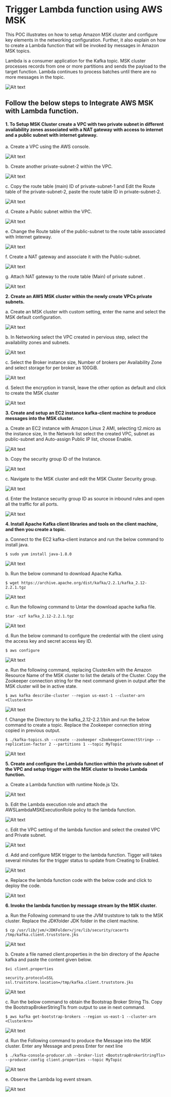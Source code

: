 # Trigger Lambda function using AWS MSK
This POC illustrates on how to setup Amazon MSK cluster and configure key elements in the networking configuration. Further, it also explain on how to create a Lambda function that will be invoked by messages in Amazon MSK topics.

Lambda is a consumer application for the Kafka topic. MSK cluster processes records from one or more partitions and sends the payload to the target function. Lambda continues to process batches until there are no more messages in the topic.

![Alt text](https://github.com/Protontech-1803/devops/blob/master/Triggering%20Lambda%20with%20AWS%20MSK/images/Picture15.png)

## Follow the below steps to Integrate AWS MSK with Lambda function.
#### 1.	To Setup MSK Cluster create a VPC with two private subnet in different availability zones associated with a NAT gateway with access to internet and a public subnet with internet gateway.

a.	Create a VPC using the AWS console.

![Alt text](https://github.com/Protontech-1803/devops/blob/master/Triggering%20Lambda%20with%20AWS%20MSK/images/1.png)
 
b.	Create another private-subnet-2 within the VPC.

 ![Alt text](https://github.com/Protontech-1803/devops/blob/master/Triggering%20Lambda%20with%20AWS%20MSK/images/2.png)
 
c.	Copy the route table (main) ID of private-subnet-1 and Edit the Route table of the private-subnet-2, paste the route table ID in private-subnet-2.

 ![Alt text](https://github.com/Protontech-1803/devops/blob/master/Triggering%20Lambda%20with%20AWS%20MSK/images/3.png)
 
d.	Create a Public subnet within the VPC.

 ![Alt text](https://github.com/Protontech-1803/devops/blob/master/Triggering%20Lambda%20with%20AWS%20MSK/images/6.png)
 
e.	Change the Route table of the public-subnet to the route table associated with Internet gateway.

 ![Alt text](https://github.com/Protontech-1803/devops/blob/master/Triggering%20Lambda%20with%20AWS%20MSK/images/7.png)
 
 f. Create a NAT gateway and associate it with the Public-subnet.

 ![Alt text](https://github.com/Protontech-1803/devops/blob/master/Triggering%20Lambda%20with%20AWS%20MSK/images/4.png)
 
g.	Attach NAT gateway to the route table (Main) of private subnet .

 ![Alt text](https://github.com/Protontech-1803/devops/blob/master/Triggering%20Lambda%20with%20AWS%20MSK/images/5.png)
 
 
**2.	Create an AWS MSK cluster within the newly create VPCs private subnets.**

a.	Create an MSK cluster with custom setting, enter the name and select the MSK default configuration.

 ![Alt text](https://github.com/Protontech-1803/devops/blob/master/Triggering%20Lambda%20with%20AWS%20MSK/images/8.png)
 
b.	In Networking select the VPC created in pervious step, select the availability zones and subnets.

 ![Alt text](https://github.com/Protontech-1803/devops/blob/master/Triggering%20Lambda%20with%20AWS%20MSK/images/9.png)
 
c.	Select the Broker instance size, Number of brokers per Availability Zone and select storage for per broker as 100GiB.

![Alt text](https://github.com/Protontech-1803/devops/blob/master/Triggering%20Lambda%20with%20AWS%20MSK/images/10.png)

d.	Select the encryption in transit, leave the other option as default and click to create the MSK cluster

![Alt text](https://github.com/Protontech-1803/devops/blob/master/Triggering%20Lambda%20with%20AWS%20MSK/images/11.png)

**3.	Create and setup an EC2 instance kafka-client machine to produce messages into the MSK cluster.**

a.	Create an EC2 instance with Amazon Linux 2 AMI, selecting t2.micro as the instance size, In the Network list select the created VPC, subnet as public-subnet and Auto-assign Public IP list, choose Enable.

![Alt text](https://github.com/Protontech-1803/devops/blob/master/Triggering%20Lambda%20with%20AWS%20MSK/images/12.png)

b.	Copy the security group ID of the Instance.

![Alt text](https://github.com/Protontech-1803/devops/blob/master/Triggering%20Lambda%20with%20AWS%20MSK/images/13.png)

c.	Navigate to the MSK cluster and edit the MSK Cluster Security group.

![Alt text](https://github.com/Protontech-1803/devops/blob/master/Triggering%20Lambda%20with%20AWS%20MSK/images/14.png)

d.	Enter the Instance security group ID as source in inbound rules and open all the traffic for all ports.

![Alt text](https://github.com/Protontech-1803/devops/blob/master/Triggering%20Lambda%20with%20AWS%20MSK/images/15.png)

**4.	Install Apache Kafka client libraries and tools on the client machine, and then you create a topic.**

a.	Connect to the EC2 kafka-client instance and run the below command to install java.

    $ sudo yum install java-1.8.0

![Alt text](https://github.com/Protontech-1803/devops/blob/master/Triggering%20Lambda%20with%20AWS%20MSK/images/16.png)

b.	Run the below command to download Apache Kafka.

    $ wget https://archive.apache.org/dist/kafka/2.2.1/kafka_2.12-2.2.1.tgz
    
 ![Alt text](https://github.com/Protontech-1803/devops/blob/master/Triggering%20Lambda%20with%20AWS%20MSK/images/17.png)
 
c.	Run the following command to Untar the download apache kafka file.

    $tar -xzf kafka_2.12-2.2.1.tgz
    
 ![Alt text](https://github.com/Protontech-1803/devops/blob/master/Triggering%20Lambda%20with%20AWS%20MSK/images/18.png)
 
d.	Run the below command to configure the credential with the client using the access key and secret access key ID.

    $ aws configure
    
 ![Alt text](https://github.com/Protontech-1803/devops/blob/master/Triggering%20Lambda%20with%20AWS%20MSK/images/19.png)
 
e.	Run the following command, replacing ClusterArn with the Amazon Resource Name of the MSK cluster to list the details of the Cluster. Copy the Zookeeper connection string for the next command given in output after the MSK cluster will be in active state.
   
    $ aws kafka describe-cluster --region us-east-1 --cluster-arn <ClusterArn>
    
 ![Alt text](https://github.com/Protontech-1803/devops/blob/master/Triggering%20Lambda%20with%20AWS%20MSK/images/20.png)
 
f.	Change the Directory to the kafka_2.12-2.2.1/bin and run the below command to create a topic. Replace the Zookeeper connection string copied in previous output.
  
    $ ./kafka-topics.sh --create --zookeeper <ZookeeperConnectString> --replication-factor 2 --partitions 1 --topic MyTopic
    
 ![Alt text](https://github.com/Protontech-1803/devops/blob/master/Triggering%20Lambda%20with%20AWS%20MSK/images/21.png)
 
**5.	Create and configure the Lambda function within the private subnet of the VPC and setup trigger with the MSK cluster to Invoke Lambda function.**

a.	Create a Lambda function with runtime Node.js 12x.

 ![Alt text](https://github.com/Protontech-1803/devops/blob/master/Triggering%20Lambda%20with%20AWS%20MSK/images/22.png)
 
b.	Edit the Lambda execution role and attach the AWSLambdaMSKExecutionRole policy to the lambda function.

 ![Alt text](https://github.com/Protontech-1803/devops/blob/master/Triggering%20Lambda%20with%20AWS%20MSK/images/23.png)
 
c.	Edit the VPC setting of the lambda function and select the created VPC and Private subnet.

 ![Alt text](https://github.com/Protontech-1803/devops/blob/master/Triggering%20Lambda%20with%20AWS%20MSK/images/24.png)
 
d.	Add and configure MSK trigger to the lambda function. Tigger will takes several minutes for the trigger status to update from Creating to Enabled.

 ![Alt text](https://github.com/Protontech-1803/devops/blob/master/Triggering%20Lambda%20with%20AWS%20MSK/images/25.png)
 
e.	Replace the lambda function code with the below code and click to deploy the code.

 ![Alt text](https://github.com/Protontech-1803/devops/blob/master/Triggering%20Lambda%20with%20AWS%20MSK/images/26.png)
 
**6.	Invoke the lambda function by message stream by the MSK cluster.**

a.	Run the Following command to use the JVM truststore to talk to the MSK cluster. Replace the JDKfolder JDK folder in the client machine.

    $ cp /usr/lib/jvm/<JDKFolder>/jre/lib/security/cacerts /tmp/kafka.client.truststore.jks
    
 ![Alt text](https://github.com/Protontech-1803/devops/blob/master/Triggering%20Lambda%20with%20AWS%20MSK/images/27.png)
 
b.	Create a file named client.properties in the bin directory of the Apache kafka and paste the content given below.

    $vi client.properties

    security.protocol=SSL
    ssl.truststore.location=/tmp/kafka.client.truststore.jks
    
![Alt text](https://github.com/Protontech-1803/devops/blob/master/Triggering%20Lambda%20with%20AWS%20MSK/images/28.png)
 
c.	Run the below command to obtain the Bootstrap Broker String Tls. Copy the BootstrapBrokerStringTls from output to use in next command.

    $ aws kafka get-bootstrap-brokers --region us-east-1 --cluster-arn <ClusterArn>
    
 ![Alt text](https://github.com/Protontech-1803/devops/blob/master/Triggering%20Lambda%20with%20AWS%20MSK/images/29.png)
 
d.	Run the Following command to produce the Message into the MSK cluster. Enter any Message and press Enter for next line

    $ ./kafka-console-producer.sh --broker-list <BootstrapBrokerStringTls> --producer.config client.properties --topic MyTopic
    
 ![Alt text](https://github.com/Protontech-1803/devops/blob/master/Triggering%20Lambda%20with%20AWS%20MSK/images/30.png)
 
e.	Observe the Lambda log event stream.

 ![Alt text](https://github.com/Protontech-1803/devops/blob/master/Triggering%20Lambda%20with%20AWS%20MSK/images/31.png)
